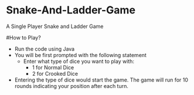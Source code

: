 # Snake-And-Ladder-Game
 A Single Player Snake and Ladder Game

#How to Play?
- Run the code using Java
- You will be first prompted with the following statement
     - Enter what type of dice you want to play with: 
        - 1 for Normal Dice 
        - 2 for Crooked Dice
- Entering the type of dice would start the game. The game will run for 10 rounds indicating your position after each turn.
